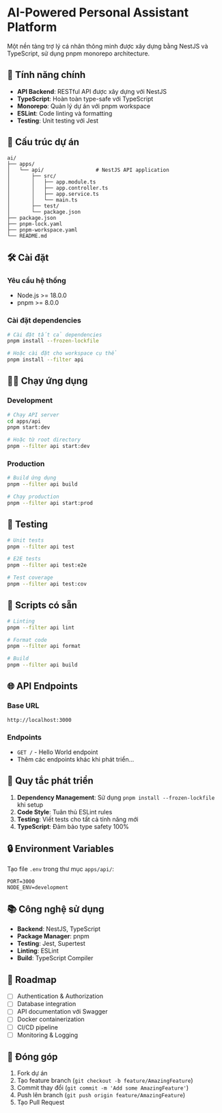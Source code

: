 # AI-Powered Personal Assistant Platform

Một nền tảng trợ lý cá nhân thông minh được xây dựng bằng NestJS và TypeScript, sử dụng pnpm monorepo architecture.

## 🚀 Tính năng chính

- **API Backend**: RESTful API được xây dựng với NestJS
- **TypeScript**: Hoàn toàn type-safe với TypeScript
- **Monorepo**: Quản lý dự án với pnpm workspace
- **ESLint**: Code linting và formatting
- **Testing**: Unit testing với Jest

## 📁 Cấu trúc dự án

```
ai/
├── apps/
│   └── api/                 # NestJS API application
│       ├── src/
│       │   ├── app.module.ts
│       │   ├── app.controller.ts
│       │   ├── app.service.ts
│       │   └── main.ts
│       ├── test/
│       └── package.json
├── package.json
├── pnpm-lock.yaml
├── pnpm-workspace.yaml
└── README.md
```

## 🛠️ Cài đặt

### Yêu cầu hệ thống

- Node.js >= 18.0.0
- pnpm >= 8.0.0

### Cài đặt dependencies

```bash
# Cài đặt tất cả dependencies
pnpm install --frozen-lockfile

# Hoặc cài đặt cho workspace cụ thể
pnpm install --filter api
```

## 🏃‍♂️ Chạy ứng dụng

### Development

```bash
# Chạy API server
cd apps/api
pnpm start:dev

# Hoặc từ root directory
pnpm --filter api start:dev
```

### Production

```bash
# Build ứng dụng
pnpm --filter api build

# Chạy production
pnpm --filter api start:prod
```

## 🧪 Testing

```bash
# Unit tests
pnpm --filter api test

# E2E tests
pnpm --filter api test:e2e

# Test coverage
pnpm --filter api test:cov
```

## 🔧 Scripts có sẵn

```bash
# Linting
pnpm --filter api lint

# Format code
pnpm --filter api format

# Build
pnpm --filter api build
```

## 🌐 API Endpoints

### Base URL

```
http://localhost:3000
```

### Endpoints

- `GET /` - Hello World endpoint
- Thêm các endpoints khác khi phát triển...

## 📝 Quy tắc phát triển

1. **Dependency Management**: Sử dụng `pnpm install --frozen-lockfile` khi setup
2. **Code Style**: Tuân thủ ESLint rules
3. **Testing**: Viết tests cho tất cả tính năng mới
4. **TypeScript**: Đảm bảo type safety 100%

## 🔒 Environment Variables

Tạo file `.env` trong thư mục `apps/api/`:

```env
PORT=3000
NODE_ENV=development
```

## 📚 Công nghệ sử dụng

- **Backend**: NestJS, TypeScript
- **Package Manager**: pnpm
- **Testing**: Jest, Supertest
- **Linting**: ESLint
- **Build**: TypeScript Compiler

## 🚀 Roadmap

- [ ] Authentication & Authorization
- [ ] Database integration
- [ ] API documentation với Swagger
- [ ] Docker containerization
- [ ] CI/CD pipeline
- [ ] Monitoring & Logging

## 🤝 Đóng góp

1. Fork dự án
2. Tạo feature branch (`git checkout -b feature/AmazingFeature`)
3. Commit thay đổi (`git commit -m 'Add some AmazingFeature'`)
4. Push lên branch (`git push origin feature/AmazingFeature`)
5. Tạo Pull Request
